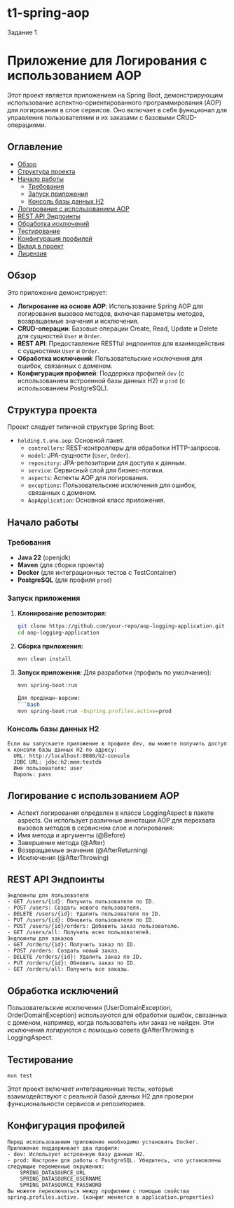 # t1-spring-aop
Задание 1


# Приложение для Логирования с использованием AOP

Этот проект является приложением на Spring Boot, демонстрирующим использование аспектно-ориентированного программирования (AOP) для логирования в слое сервисов. Оно включает в себя функционал для управления пользователями и их заказами с базовыми CRUD-операциями.

## Оглавление
- [Обзор](#обзор)
- [Структура проекта](#структура-проекта)
- [Начало работы](#начало-работы)
  - [Требования](#требования)
  - [Запуск приложения](#запуск-приложения)
  - [Консоль базы данных H2](#консоль-базы-данных-h2)
- [Логирование с использованием AOP](#логирование-с-использованием-aop)
- [REST API Эндпоинты](#rest-api-эндпоинты)
- [Обработка исключений](#обработка-исключений)
- [Тестирование](#тестирование)
- [Конфигурация профилей](#конфигурация-профилей)
- [Вклад в проект](#вклад-в-проект)
- [Лицензия](#лицензия)

## Обзор

Это приложение демонстрирует:
- **Логирование на основе AOP**: Использование Spring AOP для логирования вызовов методов, включая параметры методов, возвращаемые значения и исключения.
- **CRUD-операции**: Базовые операции Create, Read, Update и Delete для сущностей `User` и `Order`.
- **REST API**: Предоставление RESTful эндпоинтов для взаимодействия с сущностями `User` и `Order`.
- **Обработка исключений**: Пользовательские исключения для ошибок, связанных с доменом.
- **Конфигурация профилей**: Поддержка профилей `dev` (с использованием встроенной базы данных H2) и `prod` (с использованием PostgreSQL).

## Структура проекта

Проект следует типичной структуре Spring Boot:

- `holding.t.one.aop`: Основной пакет.
  - `controllers`: REST-контроллеры для обработки HTTP-запросов.
  - `model`: JPA-сущности (`User`, `Order`).
  - `repository`: JPA-репозитории для доступа к данным.
  - `service`: Сервисный слой для бизнес-логики.
  - `aspects`: Аспекты AOP для логирования.
  - `exceptions`: Пользовательские исключения для ошибок, связанных с доменом.
  - `AopApplication`: Основной класс приложения.

## Начало работы

### Требования

- **Java 22** (openjdk)
- **Maven** (для сборки проекта)
- **Docker** (для интеграционных тестов с TestContainer)
- **PostgreSQL** (для профиля `prod`)

### Запуск приложения

1. **Клонирование репозитория**:
   ```bash
   git clone https://github.com/your-repo/aop-logging-application.git
   cd aop-logging-application

2. **Сборка приложения:**
    ```bash
    mvn clean install
3. **Запуск приложения:**
    Для разработки (профиль по умолчанию):
    ```bash
    mvn spring-boot:run

    Для продакшн-версии:
    ```bash
    mvn spring-boot:run -Dspring.profiles.active=prod
  ### Консоль базы данных H2
    Если вы запускаете приложение в профиле dev, вы можете получить доступ к консоли базы данных H2 по адресу:
      URL: http://localhost:8080/h2-console
      JDBC URL: jdbc:h2:mem:testdb
      Имя пользователя: user
      Пароль: pass
## Логирование с использованием AOP
  - Аспект логирования определен в классе LoggingAspect в пакете aspects. Он использует различные аннотации AOP для перехвата вызовов методов в сервисном слое и логирования:
  - Имя метода и аргументы (@Before)
  - Завершение метода (@After)
  - Возвращаемые значения (@AfterReturning)
  - Исключения (@AfterThrowing)

## REST API Эндпоинты
    Эндпоинты для пользователя
    - GET /users/{id}: Получить пользователя по ID.
    - POST /users: Создать нового пользователя.
    - DELETE /users/{id}: Удалить пользователя по ID.
    - PUT /users/{id}: Обновить пользователя по ID.
    - POST /users/{id}/orders: Добавить заказ пользователю.
    - GET /users/all: Получить всех пользователей.
    Эндпоинты для заказов
    - GET /orders/{id}: Получить заказ по ID.
    - POST /orders: Создать новый заказ.
    - DELETE /orders/{id}: Удалить заказ по ID.
    - PUT /orders/{id}: Обновить заказ по ID.
    - GET /orders/all: Получить все заказы.
    
## Обработка исключений
   Пользовательские исключения (UserDomainException, OrderDomainException) используются для обработки ошибок, связанных с доменом, например, когда пользователь или заказ не найден. Эти исключения логируются с помощью совета @AfterThrowing в LoggingAspect.

## Тестирование
    mvn test
Этот проект включает интеграционные тесты, которые взаимодействуют с реальной базой данных H2 для проверки функциональности сервисов и репозиториев.

## Конфигурация профилей
    Перед использованием приложение необходимо установить Docker. Приложение поддерживает два профиля:
    - dev: Использует встроенную базу данных H2.
    - prod: Настроен для работы с PostgreSQL. Убедитесь, что установлены следующие переменные окружения:
        SPRING_DATASOURCE_URL
        SPRING_DATASOURCE_USERNAME
        SPRING_DATASOURCE_PASSWORD
    Вы можете переключаться между профилями с помощью свойства spring.profiles.active. (конфиг меняется в application.properties)
